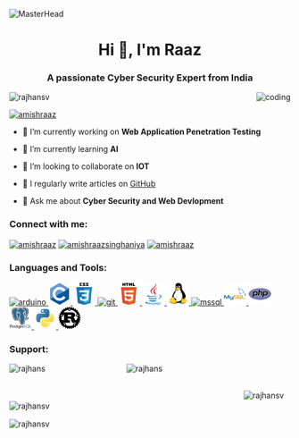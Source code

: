 ![MasterHead](https://1.bp.blogspot.com/-7A4WynwLsMw/XbBpCXG8fHI/AAAAAAAAMt4/uOa1bpLskYgrwGbllhSu2SDj_Mig8SXJQCLcBGAsYHQ/s1600/2000_600px.gif)
<h1 align="center">Hi 👋, I'm Raaz</h1>
<h3 align="center">A passionate Cyber Security Expert from India</h3>

<img align="right" alt="coding" width="auto" height="auto" src="https://media1.giphy.com/media/v1.Y2lkPTc5MGI3NjExajNuZDl0MW00dndhNXFrYXI2eDU1MmxvN2d6M2M0NTF0cGVja2RmbyZlcD12MV9pbnRlcm5hbF9naWZfYnlfaWQmY3Q9Zw/RDZo7znAdn2u7sAcWH/giphy.webp">

<p align="left"> <img src="https://komarev.com/ghpvc/?username=rajhansv&label=Profile%20views&color=0e75b6&style=flat" alt="rajhansv" /> </p>


<p align="left"> <a href="https://twitter.com/amishraaz" target="blank"><img src="https://img.shields.io/twitter/follow/amishraaz?logo=twitter&style=for-the-badge" alt="amishraaz" /></a> </p>

- 🔭 I’m currently working on **Web Application Penetration Testing**

- 🌱 I’m currently learning **AI**

- 👯 I’m looking to collaborate on **IOT**

- 📝 I regularly write articles on [GitHub](GitHub)

- 💬 Ask me about **Cyber Security and Web Devlopment**

<h3 align="left">Connect with me:</h3>
<p align="left">
<a href="https://twitter.com/amishraaz" target="blank"><img align="center" src="https://raw.githubusercontent.com/rahuldkjain/github-profile-readme-generator/master/src/images/icons/Social/twitter.svg" alt="amishraaz" height="30" width="40" /></a>
<a href="https://fb.com/amishraazsinghaniya" target="blank"><img align="center" src="https://raw.githubusercontent.com/rahuldkjain/github-profile-readme-generator/master/src/images/icons/Social/facebook.svg" alt="amishraazsinghaniya" height="30" width="40" /></a>
<a href="https://instagram.com/amishraaz" target="blank"><img align="center" src="https://raw.githubusercontent.com/rahuldkjain/github-profile-readme-generator/master/src/images/icons/Social/instagram.svg" alt="amishraaz" height="30" width="40" /></a>
</p>

<h3 align="left">Languages and Tools:</h3>
<p align="left"> <a href="https://www.arduino.cc/" target="_blank" rel="noreferrer"> <img src="https://cdn.worldvectorlogo.com/logos/arduino-1.svg" alt="arduino" width="40" height="40"/> </a> <a href="https://www.cprogramming.com/" target="_blank" rel="noreferrer"> <img src="https://raw.githubusercontent.com/devicons/devicon/master/icons/c/c-original.svg" alt="c" width="40" height="40"/> </a> <a href="https://www.w3schools.com/css/" target="_blank" rel="noreferrer"> <img src="https://raw.githubusercontent.com/devicons/devicon/master/icons/css3/css3-original-wordmark.svg" alt="css3" width="40" height="40"/> </a> <a href="https://git-scm.com/" target="_blank" rel="noreferrer"> <img src="https://www.vectorlogo.zone/logos/git-scm/git-scm-icon.svg" alt="git" width="40" height="40"/> </a> <a href="https://www.w3.org/html/" target="_blank" rel="noreferrer"> <img src="https://raw.githubusercontent.com/devicons/devicon/master/icons/html5/html5-original-wordmark.svg" alt="html5" width="40" height="40"/> </a> <a href="https://www.java.com" target="_blank" rel="noreferrer"> <img src="https://raw.githubusercontent.com/devicons/devicon/master/icons/java/java-original.svg" alt="java" width="40" height="40"/> </a> <a href="https://www.linux.org/" target="_blank" rel="noreferrer"> <img src="https://raw.githubusercontent.com/devicons/devicon/master/icons/linux/linux-original.svg" alt="linux" width="40" height="40"/> </a> <a href="https://www.microsoft.com/en-us/sql-server" target="_blank" rel="noreferrer"> <img src="https://www.svgrepo.com/show/303229/microsoft-sql-server-logo.svg" alt="mssql" width="40" height="40"/> </a> <a href="https://www.mysql.com/" target="_blank" rel="noreferrer"> <img src="https://raw.githubusercontent.com/devicons/devicon/master/icons/mysql/mysql-original-wordmark.svg" alt="mysql" width="40" height="40"/> </a> <a href="https://www.php.net" target="_blank" rel="noreferrer"> <img src="https://raw.githubusercontent.com/devicons/devicon/master/icons/php/php-original.svg" alt="php" width="40" height="40"/> </a> <a href="https://www.postgresql.org" target="_blank" rel="noreferrer"> <img src="https://raw.githubusercontent.com/devicons/devicon/master/icons/postgresql/postgresql-original-wordmark.svg" alt="postgresql" width="40" height="40"/> </a> <a href="https://www.python.org" target="_blank" rel="noreferrer"> <img src="https://raw.githubusercontent.com/devicons/devicon/master/icons/python/python-original.svg" alt="python" width="40" height="40"/> </a> <a href="https://www.rust-lang.org" target="_blank" rel="noreferrer"> <img src="https://raw.githubusercontent.com/devicons/devicon/master/icons/rust/rust-plain.svg" alt="rust" width="40" height="40"/> </a> </p>

<h3 align="left">Support:</h3>
<p><a href="https://www.buymeacoffee.com/rajhans"> <img align="left" src="https://cdn.buymeacoffee.com/buttons/v2/default-yellow.png" height="50" width="210" alt="rajhans" /></a><a href="https://ko-fi.com/rajhans"> <img align="left" src="https://cdn.ko-fi.com/cdn/kofi3.png?v=3" height="50" width="210" alt="rajhans" /></a></p><br><br>

<p><img align="left" src="https://github-readme-stats.vercel.app/api/top-langs?username=rajhansv&show_icons=true&locale=en&layout=compact" alt="rajhansv" /></p>

<p>&nbsp;<img align="center" src="https://github-readme-stats.vercel.app/api?username=rajhansv&show_icons=true&locale=en" alt="rajhansv" /></p>

<p><img align="center" src="https://github-readme-streak-stats.herokuapp.com/?user=rajhansv&" alt="rajhansv" /></p>
